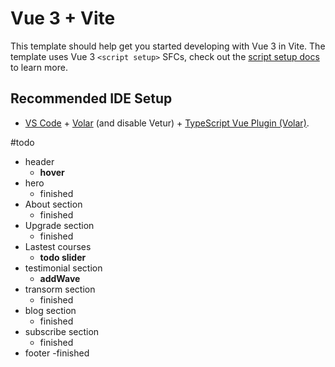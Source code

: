 # Vue 3 + Vite

This template should help get you started developing with Vue 3 in Vite. The template uses Vue 3 `<script setup>` SFCs, check out the [script setup docs](https://v3.vuejs.org/api/sfc-script-setup.html#sfc-script-setup) to learn more.

## Recommended IDE Setup

- [VS Code](https://code.visualstudio.com/) + [Volar](https://marketplace.visualstudio.com/items?itemName=Vue.volar) (and disable Vetur) + [TypeScript Vue Plugin (Volar)](https://marketplace.visualstudio.com/items?itemName=Vue.vscode-typescript-vue-plugin).


#todo
- header
   - **hover**
- hero 
   - finished
- About section 
   - finished
- Upgrade section 
   - finished
-  Lastest courses
   - **todo slider**
- testimonial section 
   - **addWave**
- transorm section 
   - finished
- blog section 
   - finished
- subscribe section 
   - finished
- footer
   -finished
